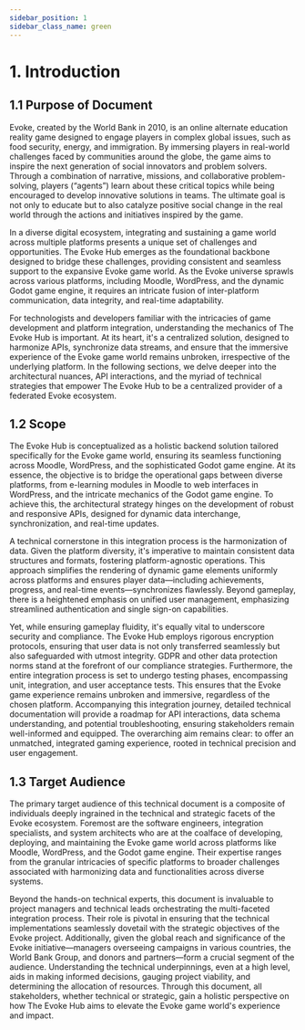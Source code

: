 ```yaml
---
sidebar_position: 1
sidebar_class_name: green
---
```


# 1. Introduction

## 1.1 Purpose of Document
Evoke, created by the World Bank in 2010, is an online alternate education reality game designed to engage players in complex global issues, such as food security, energy, and immigration. By immersing players in real-world challenges faced by communities around the globe, the game aims to inspire the next generation of social innovators and problem solvers. Through a combination of narrative, missions, and collaborative problem-solving, players (“agents”) learn about these critical topics while being encouraged to develop innovative solutions in teams. The ultimate goal is not only to educate but to also catalyze positive social change in the real world through the actions and initiatives inspired by the game.

In a diverse digital ecosystem, integrating and sustaining a game world across multiple platforms presents a unique set of challenges and opportunities. The Evoke Hub emerges as the foundational backbone designed to bridge these challenges, providing consistent and seamless support to the expansive Evoke game world. As the Evoke universe sprawls across various platforms, including Moodle, WordPress, and the dynamic Godot game engine, it requires an intricate fusion of inter-platform communication, data integrity, and real-time adaptability.

For technologists and developers familiar with the intricacies of game development and platform integration, understanding the mechanics of The Evoke Hub is important. At its heart, it's a centralized solution, designed to harmonize APIs, synchronize data streams, and ensure that the immersive experience of the Evoke game world remains unbroken, irrespective of the underlying platform. In the following sections, we delve deeper into the architectural nuances, API interactions, and the myriad of technical strategies that empower The Evoke Hub to be a centralized provider of a federated Evoke ecosystem.

## 1.2 Scope
The Evoke Hub is conceptualized as a holistic backend solution tailored specifically for the Evoke game world, ensuring its seamless functioning across Moodle, WordPress, and the sophisticated Godot game engine. At its essence, the objective is to bridge the operational gaps between diverse platforms, from e-learning modules in Moodle to web interfaces in WordPress, and the intricate mechanics of the Godot game engine. To achieve this, the architectural strategy hinges on the development of robust and responsive APIs, designed for dynamic data interchange, synchronization, and real-time updates.

A technical cornerstone in this integration process is the harmonization of data. Given the platform diversity, it's imperative to maintain consistent data structures and formats, fostering platform-agnostic operations. This approach simplifies the rendering of dynamic game elements uniformly across platforms and ensures player data—including achievements, progress, and real-time events—synchronizes flawlessly. Beyond gameplay, there is a heightened emphasis on unified user management, emphasizing streamlined authentication and single sign-on capabilities.

Yet, while ensuring gameplay fluidity, it's equally vital to underscore security and compliance. The Evoke Hub employs rigorous encryption protocols, ensuring that user data is not only transferred seamlessly but also safeguarded with utmost integrity. GDPR and other data protection norms stand at the forefront of our compliance strategies. Furthermore, the entire integration process is set to undergo testing phases, encompassing unit, integration, and user acceptance tests. This ensures that the Evoke game experience remains unbroken and immersive, regardless of the chosen platform. Accompanying this integration journey, detailed technical documentation will provide a roadmap for API interactions, data schema understanding, and potential troubleshooting, ensuring stakeholders remain well-informed and equipped. The overarching aim remains clear: to offer an unmatched, integrated gaming experience, rooted in technical precision and user engagement.

## 1.3 Target Audience
The primary target audience of this technical document is a composite of individuals deeply ingrained in the technical and strategic facets of the Evoke ecosystem. Foremost are the software engineers, integration specialists, and system architects who are at the coalface of developing, deploying, and maintaining the Evoke game world across platforms like Moodle, WordPress, and the Godot game engine. Their expertise ranges from the granular intricacies of specific platforms to broader challenges associated with harmonizing data and functionalities across diverse systems.

Beyond the hands-on technical experts, this document is invaluable to project managers and technical leads orchestrating the multi-faceted integration process. Their role is pivotal in ensuring that the technical implementations seamlessly dovetail with the strategic objectives of the Evoke project. Additionally, given the global reach and significance of the Evoke initiative—managers overseeing campaigns in various countries, the World Bank Group, and donors and partners—form a crucial segment of the audience. Understanding the technical underpinnings, even at a high level, aids in making informed decisions, gauging project viability, and determining the allocation of resources. Through this document, all stakeholders, whether technical or strategic, gain a holistic perspective on how The Evoke Hub aims to elevate the Evoke game world's experience and impact.
